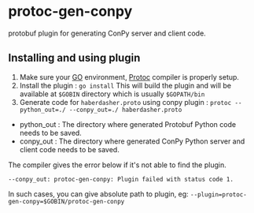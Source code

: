 # protoc-gen-conpy
protobuf plugin for generating ConPy server and client code.

## Installing and using plugin
1. Make sure your [GO](https://golang.org/) environment, [Protoc](https://github.com/protocolbuffers/protobuf/releases/latest) compiler is properly setup.
2. Install the plugin : `go install`
This will build the plugin and will be available at `$GOBIN` directory which is usually `$GOPATH/bin`
3. Generate code for `haberdasher.proto` using conpy plugin :
`protoc --python_out=./ --conpy_out=./ haberdasher.proto`
  - python_out : The directory where generated Protobuf Python code needs to be saved.
  - conpy_out : The directory where generated ConPy Python server and client code needs to be saved.

The compiler gives the error below if it's not able to find the plugin.

```
--conpy_out: protoc-gen-conpy: Plugin failed with status code 1.
```

In such cases, you can give absolute path to plugin, eg: `--plugin=protoc-gen-conpy=$GOBIN/protoc-gen-conpy`

